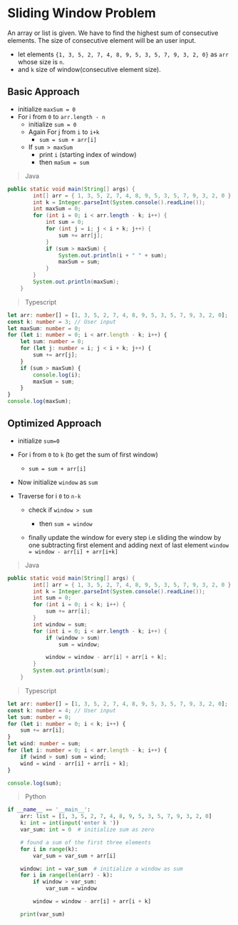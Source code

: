 # Sliding Window Problem

An array or list is given. We have to find the highest sum of consecutive
elements. The size of consecutive element will be an user input.

-    let elements `{1, 3, 5, 2, 7, 4, 8, 9, 5, 3, 5, 7, 9, 3, 2, 0}` as `arr`
     whose size is `n`.
-    and `k` size of window(consecutive element size).

## Basic Approach

-    initialize `maxSum = 0`
-    For i from `0` to `arr.length - n`
     -    initialize `sum = 0`
     -    Again For j from `i` to `i+k`
          -    `sum = sum + arr[i]`
     -    If `sum > maxSum`
          -    print `i` (starting index of window)
          -    then `maSum = sum`

> Java

```java
public static void main(String[] args) {
        int[] arr = { 1, 3, 5, 2, 7, 4, 8, 9, 5, 3, 5, 7, 9, 3, 2, 0 };
        int k = Integer.parseInt(System.console().readLine());
        int maxSum = 0;
        for (int i = 0; i < arr.length - k; i++) {
            int sum = 0;
            for (int j = i; j < i + k; j++) {
                sum += arr[j];
            }
            if (sum > maxSum) {
                System.out.println(i + " " + sum);
                maxSum = sum;
            }
        }
        System.out.println(maxSum);
    }
```

> Typescript

```typescript
let arr: number[] = [1, 3, 5, 2, 7, 4, 8, 9, 5, 3, 5, 7, 9, 3, 2, 0];
const k: number = 3; // User input
let maxSum: number = 0;
for (let i: number = 0; i < arr.length - k; i++) {
	let sum: number = 0;
	for (let j: number = i; j < i + k; j++) {
		sum += arr[j];
	}
	if (sum > maxSum) {
		console.log(i);
		maxSum = sum;
	}
}
console.log(maxSum);
```

## Optimized Approach

-    initialize `sum=0`
-    For i from `0` to `k` (to get the sum of first window)

     -    `sum = sum + arr[i]`

-    Now initialize `window` as `sum`
-    Traverse for i `0` to `n-k`

     -    check if `window > sum`

          -    then `sum = window`

     -    finally update the window for every step i.e sliding the window by one
          subtracting first element and adding next of last element
          `window = window - arr[i] + arr[i+k]`

> Java

```java
public static void main(String[] args) {
        int[] arr = { 1, 3, 5, 2, 7, 4, 8, 9, 5, 3, 5, 7, 9, 3, 2, 0 };
        int k = Integer.parseInt(System.console().readLine());
        int sum = 0;
        for (int i = 0; i < k; i++) {
            sum += arr[i];
        }
        int window = sum;
        for (int i = 0; i < arr.length - k; i++) {
            if (window > sum)
                sum = window;

            window = window - arr[i] + arr[i + k];
        }
        System.out.println(sum);
    }
```

> Typescript

```typescript
let arr: number[] = [1, 3, 5, 2, 7, 4, 8, 9, 5, 3, 5, 7, 9, 3, 2, 0];
const k: number = 4; // User input
let sum: number = 0;
for (let i: number = 0; i < k; i++) {
	sum += arr[i];
}
let wind: number = sum;
for (let i: number = 0; i < arr.length - k; i++) {
	if (wind > sum) sum = wind;
	wind = wind - arr[i] + arr[i + k];
}

console.log(sum);
```

> Python

```python
if __name__ == '__main__':
    arr: list = [1, 3, 5, 2, 7, 4, 8, 9, 5, 3, 5, 7, 9, 3, 2, 0]
    k: int = int(input('enter k '))
    var_sum: int = 0  # initialize sum as zero

    # found a sum of the first three elements
    for i in range(k):
        var_sum = var_sum + arr[i]

    window: int = var_sum  # initialize a window as sum
    for i in range(len(arr) - k):
        if window > var_sum:
            var_sum = window

        window = window - arr[i] + arr[i + k]

    print(var_sum)
```
